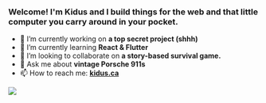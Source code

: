 ### Welcome! I'm Kidus and I build things for the web and that little computer you carry around in your pocket.


- 🔭 I’m currently working on <b>a top secret project (shhh)</b>
- 🌱 I’m currently learning <b>React & Flutter</b>
- 👯 I’m looking to collaborate on <b>a story-based survival game.</b>
- 💬 Ask me about <b>vintage Porsche 911s</b>
- 📫 How to reach me: <b><a href="https://kidus.ca" target="_blank">kidus.ca</a></b>

![](https://komarev.com/ghpvc/?username=kiduswb)

<!-- GitHub stats  
<h3><b>⚡ Development Stats ⚡</b></h3>

[![Anurag's GitHub stats](https://github-readme-stats.vercel.app/api?username=kiduswb)](https://github.com/anuraghazra/github-readme-stats)
-->
